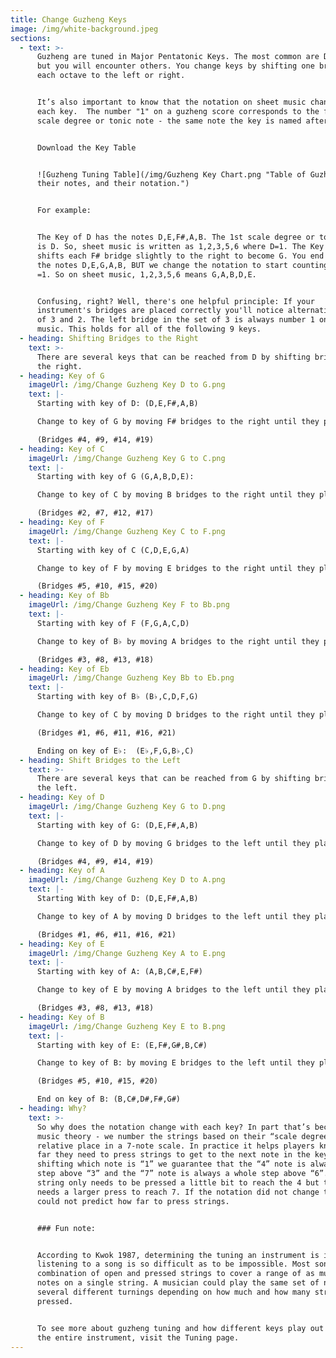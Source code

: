 ```yaml
---
title: Change Guzheng Keys
image: /img/white-background.jpeg
sections:
  - text: >-
      Guzheng are tuned in Major Pentatonic Keys. The most common are D and G
      but you will encounter others. You change keys by shifting one bridge in
      each octave to the left or right.


      It’s also important to know that the notation on sheet music changes with
      each key.  The number "1" on a guzheng score corresponds to the first
      scale degree or tonic note - the same note the key is named after. 


      Download the Key Table


      ![Guzheng Tuning Table](/img/Guzheng Key Chart.png "Table of Guzheng keys,
      their notes, and their notation.")


      For example:


      The Key of D has the notes D,E,F#,A,B. The 1st scale degree or tonic note
      is D. So, sheet music is written as 1,2,3,5,6 where D=1. The Key of G
      shifts each F# bridge slightly to the right to become G. You end up with
      the notes D,E,G,A,B, BUT we change the notation to start counting with G
      =1. So on sheet music, 1,2,3,5,6 means G,A,B,D,E.


      Confusing, right? Well, there's one helpful principle: If your
      instrument's bridges are placed correctly you'll notice alternating sets
      of 3 and 2. The left bridge in the set of 3 is always number 1 on sheet
      music. This holds for all of the following 9 keys.
  - heading: Shifting Bridges to the Right
    text: >-
      There are several keys that can be reached from D by shifting bridges to
      the right.
  - heading: Key of G
    imageUrl: /img/Change Guzheng Key D to G.png
    text: |-
      Starting with key of D: (D,E,F#,A,B)

      Change to key of G by moving F# bridges to the right until they play G.

      (Bridges #4, #9, #14, #19)
  - heading: Key of C
    imageUrl: /img/Change Guzheng Key G to C.png
    text: |-
      Starting with key of G (G,A,B,D,E):

      Change to key of C by moving B bridges to the right until they play C.

      (Bridges #2, #7, #12, #17)
  - heading: Key of F
    imageUrl: /img/Change Guzheng Key C to F.png
    text: |-
      Starting with key of C (C,D,E,G,A)

      Change to key of F by moving E bridges to the right until they play F.

      (Bridges #5, #10, #15, #20)
  - heading: Key of Bb
    imageUrl: /img/Change Guzheng Key F to Bb.png
    text: |-
      Starting with key of F (F,G,A,C,D)

      Change to key of B♭ by moving A bridges to the right until they play B♭.

      (Bridges #3, #8, #13, #18)
  - heading: Key of Eb
    imageUrl: /img/Change Guzheng Key Bb to Eb.png
    text: |-
      Starting with key of B♭ (B♭,C,D,F,G)

      Change to key of C by moving D bridges to the right until they play E♭.

      (Bridges #1, #6, #11, #16, #21)

      Ending on key of E♭:  (E♭,F,G,B♭,C)
  - heading: Shift Bridges to the Left
    text: >-
      There are several keys that can be reached from G by shifting bridges to
      the left.
  - heading: Key of D
    imageUrl: /img/Change Guzheng Key G to D.png
    text: |-
      Starting with key of G: (D,E,F#,A,B)

      Change to key of D by moving G bridges to the left until they play F#.

      (Bridges #4, #9, #14, #19)
  - heading: Key of A
    imageUrl: /img/Change Guzheng Key D to A.png
    text: |-
      Starting With key of D: (D,E,F#,A,B)

      Change to key of A by moving D bridges to the left until they play C#.

      (Bridges #1, #6, #11, #16, #21)
  - heading: Key of E
    imageUrl: /img/Change Guzheng Key A to E.png
    text: |-
      Starting with key of A: (A,B,C#,E,F#)

      Change to key of E by moving A bridges to the left until they play G#.

      (Bridges #3, #8, #13, #18)
  - heading: Key of B
    imageUrl: /img/Change Guzheng Key E to B.png
    text: |-
      Starting with key of E: (E,F#,G#,B,C#)

      Change to key of B: by moving E bridges to the left until they play D#.

      (Bridges #5, #10, #15, #20)

      End on key of B: (B,C#,D#,F#,G#)
  - heading: Why?
    text: >-
      So why does the notation change with each key? In part that’s because of
      music theory - we number the strings based on their “scale degree”, or
      relative place in a 7-note scale. In practice it helps players know how
      far they need to press strings to get to the next note in the key. By
      shifting which note is “1” we guarantee that the “4” note is always a half
      step above “3” and the “7” note is always a whole step above “6”. The 3
      string only needs to be pressed a little bit to reach the 4 but the 6
      needs a larger press to reach 7. If the notation did not change the player
      could not predict how far to press strings.


      ### Fun note:


      According to Kwok 1987, determining the tuning an instrument is in by
      listening to a song is so difficult as to be impossible. Most songs use a
      combination of open and pressed strings to cover a range of as much as 4
      notes on a single string. A musician could play the same set of notes on
      several different turnings depending on how much and how many strings they
      pressed.


      To see more about guzheng tuning and how different keys play out across
      the entire instrument, visit the Tuning page.
---
```


